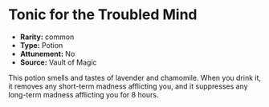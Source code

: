
# Tonic for the Troubled Mind

* **Rarity:** common
* **Type:** Potion
* **Attunement:** No
* **Source:** Vault of Magic


This potion smells and tastes of lavender and chamomile. When you drink it, it removes any short-term madness afflicting you, and it suppresses any long-term madness afflicting you for 8 hours.
